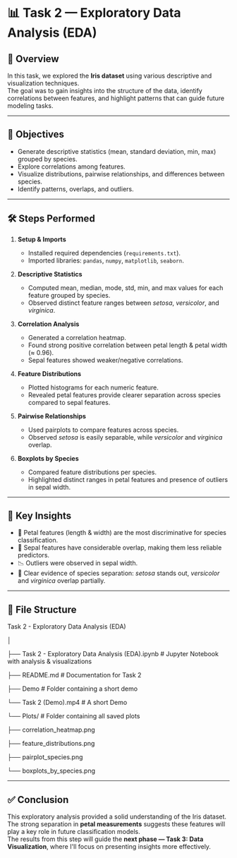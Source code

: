 # 📊 Task 2 — Exploratory Data Analysis (EDA)

## 📝 Overview
In this task, we explored the **Iris dataset** using various descriptive and visualization techniques.  
The goal was to gain insights into the structure of the data, identify correlations between features, and highlight patterns that can guide future modeling tasks.  

---

## 🎯 Objectives
- Generate descriptive statistics (mean, standard deviation, min, max) grouped by species.  
- Explore correlations among features.  
- Visualize distributions, pairwise relationships, and differences between species.  
- Identify patterns, overlaps, and outliers.  

---

## 🛠️ Steps Performed
1. **Setup & Imports**  
   - Installed required dependencies (`requirements.txt`).  
   - Imported libraries: `pandas`, `numpy`, `matplotlib`, `seaborn`.  

2. **Descriptive Statistics**  
   - Computed mean, median, mode, std, min, and max values for each feature grouped by species.  
   - Observed distinct feature ranges between *setosa*, *versicolor*, and *virginica*.  

3. **Correlation Analysis**  
   - Generated a correlation heatmap.  
   - Found strong positive correlation between petal length & petal width (≈ 0.96).  
   - Sepal features showed weaker/negative correlations.  

4. **Feature Distributions**  
   - Plotted histograms for each numeric feature.  
   - Revealed petal features provide clearer separation across species compared to sepal features.  

5. **Pairwise Relationships**  
   - Used pairplots to compare features across species.  
   - Observed *setosa* is easily separable, while *versicolor* and *virginica* overlap.  

6. **Boxplots by Species**  
   - Compared feature distributions per species.  
   - Highlighted distinct ranges in petal features and presence of outliers in sepal width.  

---

## 🔑 Key Insights
- 🌸 Petal features (length & width) are the most discriminative for species classification.  
- 🌱 Sepal features have considerable overlap, making them less reliable predictors.  
- 📉 Outliers were observed in sepal width.
- 🎨 Clear evidence of species separation: *setosa* stands out, *versicolor* and *virginica* overlap partially.  

---

## 📂 File Structure
Task 2 - Exploratory Data Analysis (EDA)

│

├── Task 2 - Exploratory Data Analysis (EDA).ipynb # Jupyter Notebook with analysis & visualizations

├── README.md # Documentation for Task 2

├── Demo # Folder containing a short demo

   └── Task 2 (Demo).mp4 # A short Demo

└── Plots/ # Folder containing all saved plots

   ├── correlation_heatmap.png

   ├── feature_distributions.png

   ├── pairplot_species.png

   └── boxplots_by_species.png

---

## ✅ Conclusion
This exploratory analysis provided a solid understanding of the Iris dataset.  
The strong separation in **petal measurements** suggests these features will play a key role in future classification models.  
The results from this step will guide the **next phase — Task 3: Data Visualization**, where I'll focus on presenting insights more effectively.  